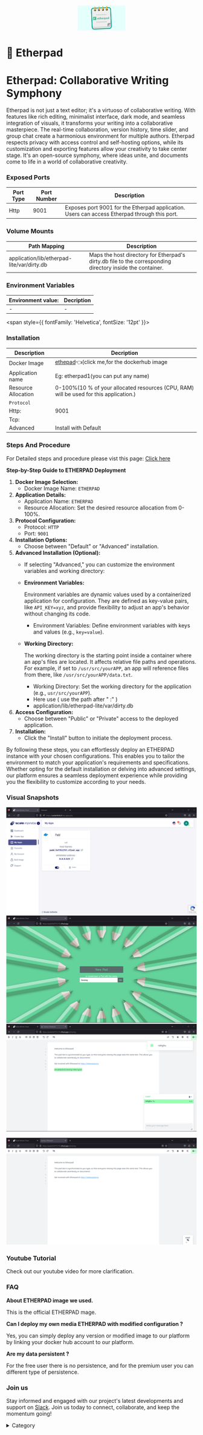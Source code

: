 
<p align="center">
  <img src="/img/sfb.jpg" alt="Alt Text" width="25%"/>
</p>
<span style={{ fontFamily: 'Georgia', fontSize: '12pt' }}>


# 📓 Etherpad

# Etherpad: Collaborative Writing Symphony

Etherpad is not just a text editor; it's a virtuoso of collaborative writing. With features like rich editing, minimalist interface, dark mode, and seamless integration of visuals, it transforms your writing into a collaborative masterpiece. The real-time collaboration, version history, time slider, and group chat create a harmonious environment for multiple authors. Etherpad respects privacy with access control and self-hosting options, while its customization and exporting features allow your creativity to take center stage. It's an open-source symphony, where ideas unite, and documents come to life in a world of collaborative creativity.

### Exposed Ports

| Port Type | Port Number | Description |
| --------- | ----------- | ----------- |
| Http      | 9001        | Exposes port 9001 for the Etherpad application. Users can access Etherpad through this port. |

### Volume Mounts

| Path Mapping                                     | Description |
| ------------------------------------------------ | ----------- |
| application/lib/etherpad-lite/var/dirty.db       | Maps the host directory for Etherpad's dirty.db file to the corresponding directory inside the container. |

### Environment Variables

|   **Environment value:**          | Decription                                                                                                               | 
| --------------------- | ------                                                                                                                   | 
|-       |  -                              |



</span>


<span style={{ fontFamily: 'Helvetica', fontSize: '12pt' }}>

### Installation


|  Description          | Decription                                                                                                               | 
| --------------------- | ------                                                                                                                   | 
| Docker Image          |  [ethepad](https://hub.docker.com/r/etherpad/etherpad)👈(click me,for the dockerhub image                                   |
| Application name      |  Eg: etherpad1(you can put any name)                                                                                        | 
| Resource Allocation   |  0-100%(10 % of your allocated resources (CPU, RAM) will be used for this application.)                                  | 
| `Protocol`            |                                                                                                                          | 
|  Http:                | 9001                                                                                                                    |
|  Tcp:                 |                                                                                                                          | 
|    Advanced           |    Install with Default                                                                                                  |


### Steps And Procedure

For Detailed steps and procedure please vist this page: [Click here](https://techscaleinfinite.github.io/introduction/cloud-float/Steps%20and%20procedure)


**Step-by-Step Guide to ETHERPAD Deployment**

1. **Docker Image Selection:**
   * Docker Image Name: `ETHERPAD`
2. **Application Details:**
   * Application Name: `ETHERPAD`
   * Resource Allocation: Set the desired resource allocation from 0-100%.
3. **Protocol Configuration:**
   * Protocol: `HTTP`
   * Port: `9001`
4. **Installation Options:**
   * Choose between "Default" or "Advanced" installation.
5. **Advanced Installation (Optional):**
   * If selecting "Advanced," you can customize the environment variables and working directory:
   *   **Environment Variables:**

       Environment variables are dynamic values used by a containerized application for configuration. They are defined as key-value pairs, like `API_KEY=xyz`, and provide flexibility to adjust an app's behavior without changing its code.

       * Environment Variables: Define environment variables with keys and values (e.g., `key=value`).
   *   **Working Directory:**

       The working directory is the starting point inside a container where an app's files are located. It affects relative file paths and operations. For example, if set to `/usr/src/yourAPP`, an app will reference files from there, like `/usr/src/yourAPP/data.txt`.

       * Working Directory: Set the working directory for the application (e.g., `usr/src/yourAPP`).
       * Here use ( use the path after   " :"  )
       * application/lib/etherpad-lite/var/dirty.db
6. **Access Configuration:**
   * Choose between "Public" or "Private" access to the deployed application.
7. **Installation:**
   * Click the "Install" button to initiate the deployment process.

By following these steps, you can effortlessly deploy an ETHERPAD instance with your chosen configurations. This enables you to tailor the environment to match your application's requirements and specifications. Whether opting for the default installation or delving into advanced settings, our platform ensures a seamless deployment experience while providing you the flexibility to customize according to your needs.

### Visual Snapshots

![Alt Text](/img/ee.jpg)
![Alt Text](/img/ee3.jpg)
![Alt Text](/img/rr.jpg)

![Alt Text](/img/ooyy.jpg)





### Youtube Tutorial&#x20;

Check out our youtube video for more clarification.

### FAQ

**About ETHERPAD image we used.**

This is the official ETHERPAD mage.

**Can I deploy my own media ETHERPAD with modified configuration ?**

Yes, you can simply deploy any version or modified image to our platform by linking your docker hub account to our platform.

**Are my data persistent ?**

For the free user there is no persistence, and for the premium user you can different type of persistence.

### Join us

Stay informed and engaged with our project's latest developments and support on [Slack](https://app.slack.com/client/T04QS32JX6E/C04QKEWE146). Join us today to connect, collaborate, and keep the momentum going!&#x20;

<details>

<summary>Category</summary>

Kubernetes, cloud computing, DevOps, cloud services, hosting platform, container orchestration, cloud infrastructure, cloud deployment, cloud management, cloud technology, cloud solutions&#x20;

</details>

</span>


